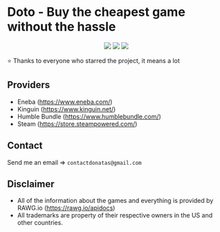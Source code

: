 # Doto - Buy the cheapest game without the hassle

<div align="center">

<img src="https://img.shields.io/github/stars/Tronikelis/kuraku?style=for-the-badge" /> <img src="https://img.shields.io/badge/unofficial-100%25-blue?style=for-the-badge" /> <img src="https://img.shields.io/uptimerobot/status/m790997737-7266ed58ec88497ab98dcbac?style=for-the-badge" />

</div>

⭐ Thanks to everyone who starred the project, it means a lot

## Providers

-   Eneba (https://www.eneba.com/)
-   Kinguin (https://www.kinguin.net/)
-   Humble Bundle (https://www.humblebundle.com/)
-   Steam (https://store.steampowered.com/)

## Contact

Send me an email => `contactdonatas@gmail.com`

## Disclaimer

-   All of the information about the games and everything is provided by RAWG.io (https://rawg.io/apidocs)
-   All trademarks are property of their respective owners in the US and other countries.
